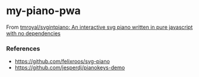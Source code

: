 my-piano-pwa
============
From [tmroyal/svgintpiano: An interactive svg piano written in pure javascript with no dependencies](https://github.com/tmroyal/svgintpiano)

### References
- https://github.com/felixroos/svg-piano
- https://github.com/jesperdj/pianokeys-demo

